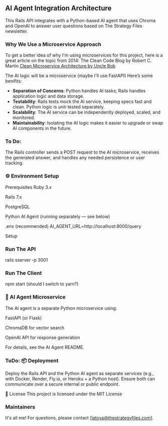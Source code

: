 ## AI Agent Integration Architecture

This Rails API integrates with a Python-based AI agent that uses Chroma and OpenAI to answer user questions based on The Strategy Files newsletter.

### Why We Use a Microservice Approach

To get a better idea of why I'm using microservices for this project, here is a great article on the topic from 2014: The Clean Code Blog by Robert C. Martin
[Clean Microservice Architecture by Uncle Bob](https://blog.cleancoder.com/uncle-bob/2014/10/01/CleanMicroserviceArchitecture.html)

The AI logic will be a microservice (maybe I'll use FastAPI) Here’s some benifits:

- **Separation of Concerns**: Python handles AI tasks; Rails handles application logic and data storage.
- **Testability**: Rails tests mock the AI service, keeping specs fast and clean. Python logic is unit-tested separately.
- **Scalability**: The AI service can be independently deployed, scaled, and monitored.
- **Maintainability**: Isolating the AI logic makes it easier to upgrade or swap AI components in the future.

### To Do:
The Rails controller sends a POST request to the AI microservice, receives the generated answer, and handles any needed persistence or user tracking.

### ⚙️  Environment Setup
Prerequisites
Ruby 3.x

Rails 7.x

PostgreSQL

Python AI Agent (running separately — see below)

.env (recommended)
AI_AGENT_URL=http://localhost:8000/query

Setup

### Run The API
rails sserver -p 3001

### Run The Client
npm start (should I switch to yarn?)

### 🤖 AI Agent Microservice
The AI agent is a separate Python microservice using:

FastAPI (or Flask)

ChromaDB for vector search

OpenAI API for response generation

For details, see the AI Agent README.

### ToDo: 📦 Deployment
Deploy the Rails API and the Python AI agent as separate services (e.g., with Docker, Render, Fly.io, or Heroku + a Python host). Ensure both can communicate over a secure internal or public endpoint.

📜 License
This project is licensed under the MIT License

### Maintainers
It's all me!
For questions, please contact [latoya@thestrategyfiles.com].
